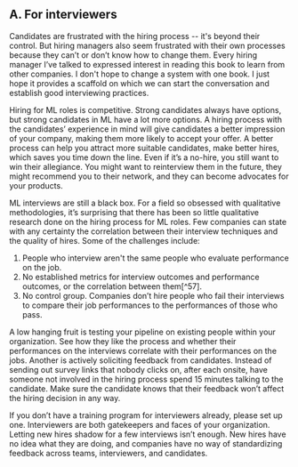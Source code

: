 ## A. For interviewers

Candidates are frustrated with the hiring process -- it's beyond their control. But hiring managers also seem frustrated with their own processes because they can’t or don’t know how to change them. Every hiring manager I’ve talked to expressed interest in reading this book to learn from other companies. I don't hope to change a system with one book. I just hope it provides a scaffold on which we can start the conversation and establish good interviewing practices.

Hiring for ML roles is competitive. Strong candidates always have options, but strong candidates in ML have a lot more options. A hiring process with the candidates’ experience in mind will give candidates a better impression of your company, making them more likely to accept your offer. A better process can help you attract more suitable candidates, make better hires, which saves you time down the line. Even if it’s a no-hire, you still want to win their allegiance. You might want to reinterview them in the future, they might recommend you to their network, and they can become advocates for your products.

ML interviews are still a black box. For a field so obsessed with qualitative methodologies, it’s surprising that there has been so little qualitative research done on the hiring process for ML roles. Few companies can state with any certainty the correlation between their interview techniques and the quality of hires. Some of the challenges include:


1. People who interview aren't the same people who evaluate performance on the job.
2. No established metrics for interview outcomes and performance outcomes, or the correlation between them[^57].
3. No control group. Companies don’t hire people who fail their interviews to compare their job performances to the performances of those who pass.

A low hanging fruit is testing your pipeline on existing people within your organization. See how they like the process and whether their performances on the interviews correlate with their performances on the jobs. Another is actively soliciting feedback from candidates. Instead of sending out survey links that nobody clicks on, after each onsite, have someone not involved in the hiring process spend 15 minutes talking to the candidate. Make sure the candidate knows that their feedback won’t affect the hiring decision in any way.

If you don’t have a training program for interviewers already, please set up one. Interviewers are both gatekeepers and faces of your organization. Letting new hires shadow for a few interviews isn’t enough. New hires have no idea what they are doing, and companies have no way of standardizing feedback across teams, interviewers, and candidates.